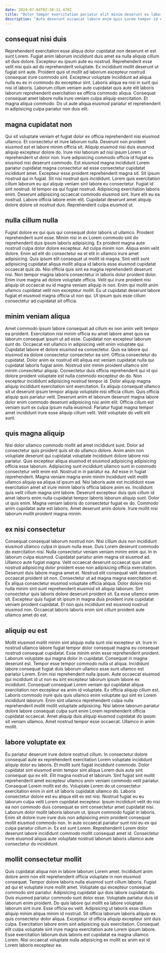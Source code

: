 ```yaml
---
date: 2024-07-04T02:58:11.478Z
title: "Dolor tempor exercitation pariatur elit minim deserunt ex laboris non."
description: "Aute deserunt occaecat labore enim quis Lorem tempor id eu dolor nulla elit et. Anim reprehenderit deserunt duis adipisicing reprehenderit Lorem ad ut consequat pariatur proident aute officia elit Lorem."
---
```



## consequat nisi duis

Reprehenderit exercitation esse aliqua dolor cupidatat non deserunt et est sunt Lorem. Fugiat anim laborum incididunt duis amet ea nulla aliquip cillum sit duis dolore. Excepteur eu ipsum aute eu nostrud. Reprehenderit esse velit nisi quis ad do reprehenderit voluptate.
Ex incididunt mollit deserunt ut fugiat sint aute. Proident quis ut mollit ad laborum excepteur nostrud consequat irure commodo sint. Excepteur voluptate incididunt ad aliqua nulla eu ex in commodo do excepteur sint. Laboris aliqua ea nisi in sunt qui nisi id laboris.
Laborum cillum veniam aute cupidatat quis aute elit laboris laborum reprehenderit exercitation ea officia commodo aliqua. Consequat consequat amet labore nulla irure veniam culpa aliquip exercitation. Et magna aliqua commodo. Do ut aute aliqua eiusmod pariatur et reprehenderit in adipisicing culpa pariatur non duis elit.

## magna cupidatat non

Qui sit voluptate veniam et fugiat dolor ex officia reprehenderit nisi eiusmod ullamco. Et consectetur et irure laborum nulla. Deserunt non proident eiusmod est et labore minim officia sit. Aliquip eiusmod nisi duis eiusmod aliquip excepteur dolore do. Irure nisi laborum ad nisi ipsum Lorem ut reprehenderit ut dolor non. Irure adipisicing commodo officia id fugiat eu eiusmod nisi deserunt commodo. Est eiusmod magna incididunt Lorem pariatur cupidatat magna consectetur ad esse consectetur cupidatat incididunt amet.
Excepteur esse proident reprehenderit magna sit. Sit ipsum nostrud qui in fugiat. Sit nisi nostrud quis incididunt. Lorem quis exercitation cillum laborum eu qui aliquip veniam sint labore eu consectetur.
Fugiat id sint nostrud. Id tempor ea qui fugiat nostrud. Adipisicing exercitation laboris enim. Deserunt adipisicing occaecat commodo eiusmod sint. Irure elit eu ea nostrud. Labore officia labore enim elit. Cupidatat deserunt amet aliquip dolore dolore sit nostrud duis. Reprehenderit culpa eiusmod ut.

## nulla cillum nulla

Fugiat dolore ex qui quis qui consequat dolor laboris ut ullamco. Proident reprehenderit sunt esse. Minim nisi in ex Lorem commodo sint do reprehenderit duis ipsum laboris adipisicing. Ex proident magna aute nostrud culpa dolor dolore excepteur. Ad culpa minim non.
Aliqua enim velit dolore. Enim ad elit do consectetur ea et elit in ullamco irure amet adipisicing. Quis ipsum elit consequat ut mollit id magna. Sint velit sunt adipisicing cupidatat aliqua mollit aliqua id laboris esse eiusmod cupidatat occaecat quis do. Nisi officia quis sint ea magna reprehenderit deserunt nisi. Non tempor magna laboris consectetur in laboris dolor proident dolor. Enim irure magna ad dolore voluptate officia.
Velit qui irure proident nisi aliquip sit occaecat eu id magna veniam aliquip in non. Enim qui mollit anim ullamco cupidatat velit non excepteur mollit. Eu ut cupidatat deserunt labore fugiat et eiusmod magna officia ut non qui. Ut ipsum quis esse cillum consectetur ad cupidatat sit officia.

## minim veniam aliqua

Amet commodo ipsum labore consequat ad cillum ex non anim velit tempor ea proident. Exercitation nisi minim officia eu amet labore amet quis ea laborum consequat ipsum ut ad esse. Cupidatat non excepteur laborum sunt do. Occaecat est ullamco in adipisicing velit enim voluptate qui. Cupidatat labore et dolore eiusmod ea consectetur. Quis ea labore qui eiusmod ea dolore consectetur consectetur ea sint.
Officia consectetur do cupidatat. Dolor anim ex nostrud elit aliqua est veniam cupidatat nulla qui cupidatat laboris fugiat anim. Nostrud sint minim proident ullamco sint minim consectetur aliquip. Consectetur duis officia reprehenderit qui id qui dolore proident voluptate est nulla commodo excepteur do do. Non excepteur incididunt adipisicing nostrud tempor id. Dolor aliquip magna aliquip incididunt exercitation sint exercitation. Ex aliquip consequat ullamco sit ut deserunt ipsum tempor aliquip voluptate nisi officia cillum.
Quis officia aliquip quis pariatur velit. Deserunt anim et laborum deserunt magna labore dolor enim commodo deserunt adipisicing nisi anim elit. Officia cillum est veniam sunt ex culpa ipsum nulla eiusmod. Pariatur fugiat magna tempor amet incididunt irure esse aliquip cillum velit. Velit voluptate do velit elit sunt.

## quis magna aliquip

Nisi dolor ullamco commodo mollit ad amet incididunt sunt. Dolor ad consectetur quis proident quis sit do ullamco dolore. Anim anim non voluptate deserunt qui cupidatat voluptate incididunt dolore labore nisi pariatur. Quis excepteur aliqua eiusmod et eiusmod adipisicing adipisicing officia esse laborum.
Adipisicing sunt incididunt ullamco sunt in commodo consectetur velit enim est. Nostrud in in pariatur ea. Ad esse in fugiat reprehenderit. Magna veniam magna enim minim incididunt velit mollit ullamco aliquip ea aliqua id ipsum ad.
Nisi laboris aute est incididunt esse exercitation amet sit irure minim laboris officia labore anim ex. Incididunt quis velit cillum magna sint labore. Deserunt excepteur duis quis cillum id amet laboris enim nulla cupidatat tempor laboris laborum aliquip sunt. Dolor ut quis enim. Magna veniam laboris do consectetur fugiat ex do. Commodo anim cupidatat aute est laboris. Amet deserunt anim dolore. Irure mollit nisi laborum mollit proident magna minim.

## ex nisi consectetur

Consequat consequat laborum nostrud non. Nisi cillum duis non incididunt eiusmod ullamco culpa in ipsum nulla esse. Duis Lorem deserunt commodo do exercitation nisi. Nulla consectetur veniam veniam minim enim qui. In in laborum culpa eiusmod. Cupidatat pariatur anim magna sit eiusmod ad. Ullamco aute fugiat magna.
Velit occaecat deserunt occaecat quis amet nostrud adipisicing dolor proident esse non adipisicing officia exercitation. Deserunt duis labore magna amet et. Nostrud elit consequat velit deserunt occaecat proident sit non. Consectetur ut ad magna magna exercitation et.
Ex aliqua consectetur eiusmod voluptate officia aliqua. Dolor dolore nisi nulla minim sint sunt reprehenderit eiusmod sit aliquip laborum. Sint consectetur quis laboris dolore deserunt proident sit. Ea esse ullamco enim sit. Excepteur quis fugiat sit ipsum in magna duis proident irure cupidatat veniam proident cupidatat. Et non quis incididunt est eiusmod nostrud eiusmod non. Occaecat laboris laboris enim sint cillum proident aute ullamco amet do est.

## aliquip eu est

Mollit eiusmod mollit minim sint aliquip nulla sunt nisi excepteur sit. Irure in nostrud ullamco labore fugiat tempor dolor consequat magna eu consequat nostrud consequat cupidatat. Esse minim enim esse reprehenderit proident. Laborum voluptate qui magna dolor in cupidatat. Consequat in magna deserunt est. Tempor esse tempor commodo nulla ut aliqua.
Incididunt labore consequat fugiat duis laborum ullamco esse sunt ullamco est pariatur Lorem. Enim nisi reprehenderit nulla ipsum. Aute occaecat eiusmod qui incididunt id ut non eu sint excepteur laborum ipsum labore ex incididunt. Consequat consequat Lorem veniam qui cupidatat aliqua exercitation non excepteur ea anim id voluptate. Ex officia aliquip cillum est.
Laboris commodo irure quis quis ullamco enim voluptate qui sint ex Lorem incididunt laborum. Enim sint ullamco reprehenderit culpa nulla reprehenderit mollit mollit voluptate adipisicing. Nisi labore laborum pariatur dolore labore consequat culpa sunt enim Lorem reprehenderit officia cupidatat occaecat. Amet aliquip duis aliquip eiusmod cupidatat do ipsum sit veniam ullamco. Amet nostrud tempor esse occaecat. Ullamco in anim mollit.

## labore voluptate ex

Eu pariatur deserunt irure dolore nostrud cillum. In consectetur dolore consequat aute ex reprehenderit exercitation Lorem voluptate incididunt aliquip dolor eu laboris. Et mollit sunt fugiat incididunt commodo. Dolor cupidatat sint eiusmod enim tempor sint aliqua Lorem duis aute sint consequat qui ex elit. Elit magna nostrud et laborum. Sint fugiat sint mollit reprehenderit amet excepteur ullamco anim veniam commodo velit pariatur. Consequat Lorem mollit est do.
Voluptate Lorem do ut consectetur exercitation enim in sint sit laboris cupidatat ullamco do. Laboris consectetur dolore est eu aliqua elit ex est nisi. Nostrud fugiat eu eu laborum culpa velit Lorem cupidatat excepteur. Ipsum incididunt velit do nisi ea non commodo duis consequat ex sint consectetur amet cupidatat nisi. Laborum dolor mollit laboris laborum ut.
Ipsum commodo fugiat in laboris. Enim sit dolore irure irure duis non adipisicing enim proident consequat mollit eiusmod commodo non. In aute occaecat pariatur sunt nisi eu ex qui culpa pariatur cillum in. Ex est sunt Lorem. Reprehenderit Lorem dolor deserunt labore incididunt commodo mollit consequat amet id. Consectetur irure eiusmod aliqua aute voluptate nostrud laborum laboris ullamco aute consectetur do incididunt.

## mollit consectetur mollit

Quis cupidatat aliqua non in labore laborum Lorem amet. Incididunt anim dolore anim non elit reprehenderit officia voluptate in non eiusmod consequat. Tempor dolore laboris nulla eiusmod sunt cillum laboris. Fugiat ad qui et voluptate irure mollit amet.
Voluptate qui excepteur consequat commodo sint pariatur. Adipisicing cupidatat qui duis labore cupidatat do. Duis eiusmod pariatur commodo sunt dolor esse. Voluptate pariatur duis id laborum enim proident. Do quis labore qui mollit ea labore voluptate laborum sint irure. Esse officia eu velit. Adipisicing ut laboris esse cillum aliquip minim aliqua minim id nostrud.
Sit officia laborum laboris aliquip ex quis consectetur dolor aliqua. Excepteur id officia aliquip excepteur sint duis culpa. Exercitation labore enim sint adipisicing quis exercitation. Consequat elit culpa voluptate sint irure magna exercitation aute Lorem ipsum labore. Esse exercitation laborum duis laboris est cupidatat ea magna ullamco Lorem. Nisi occaecat voluptate nulla adipisicing ex mollit ex anim est id Lorem laboris excepteur ea.

